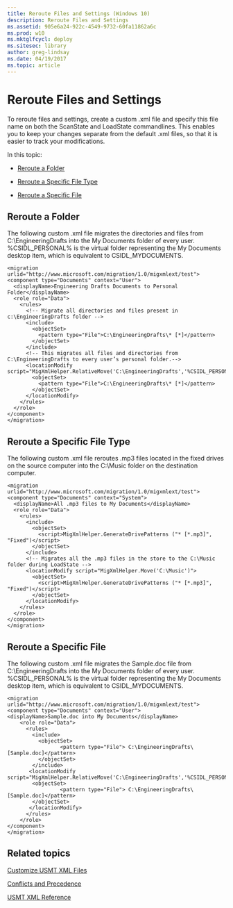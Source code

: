 ```yaml
---
title: Reroute Files and Settings (Windows 10)
description: Reroute Files and Settings
ms.assetid: 905e6a24-922c-4549-9732-60fa11862a6c
ms.prod: w10
ms.mktglfcycl: deploy
ms.sitesec: library
author: greg-lindsay
ms.date: 04/19/2017
ms.topic: article
---
```


# Reroute Files and Settings


To reroute files and settings, create a custom .xml file and specify this file name on both the ScanState and LoadState commandlines. This enables you to keep your changes separate from the default .xml files, so that it is easier to track your modifications.

In this topic:

-   [Reroute a Folder](#bkmk-reroutefolder)

-   [Reroute a Specific File Type](#bkmk-reroutespecfiletype)

-   [Reroute a Specific File](#bkmk-reroutespecificfile)

## <a href="" id="bkmk-reroutefolder"></a>Reroute a Folder


The following custom .xml file migrates the directories and files from C:\\EngineeringDrafts into the My Documents folder of every user. %CSIDL\_PERSONAL% is the virtual folder representing the My Documents desktop item, which is equivalent to CSIDL\_MYDOCUMENTS.

``` syntax
<migration urlid="http://www.microsoft.com/migration/1.0/migxmlext/test">
<component type="Documents" context="User">
  <displayName>Engineering Drafts Documents to Personal Folder</displayName>
  <role role="Data">
    <rules>
      <!-- Migrate all directories and files present in c:\EngineeringDrafts folder -->
      <include>
        <objectSet>
          <pattern type="File">C:\EngineeringDrafts\* [*]</pattern>
        </objectSet>
      </include>
      <!-- This migrates all files and directories from C:\EngineeringDrafts to every user’s personal folder.-->
      <locationModify script="MigXmlHelper.RelativeMove('C:\EngineeringDrafts','%CSIDL_PERSONAL%')">
        <objectSet>
          <pattern type="File">C:\EngineeringDrafts\* [*]</pattern>
        </objectSet>
      </locationModify>
    </rules>
  </role>
</component>
</migration>
```

## <a href="" id="bkmk-reroutespecfiletype"></a>Reroute a Specific File Type


The following custom .xml file reroutes .mp3 files located in the fixed drives on the source computer into the C:\\Music folder on the destination computer.

``` syntax
<migration urlid="http://www.microsoft.com/migration/1.0/migxmlext/test">
<component type="Documents" context="System">
  <displayName>All .mp3 files to My Documents</displayName>
  <role role="Data">
    <rules>
      <include>
        <objectSet>
          <script>MigXmlHelper.GenerateDrivePatterns ("* [*.mp3]", "Fixed")</script>
        </objectSet>
      </include>
      <!-- Migrates all the .mp3 files in the store to the C:\Music folder during LoadState -->
      <locationModify script="MigXmlHelper.Move('C:\Music')">
        <objectSet>
          <script>MigXmlHelper.GenerateDrivePatterns ("* [*.mp3]", "Fixed")</script>
        </objectSet>
      </locationModify>
    </rules>
  </role>
</component>
</migration> 
```

## <a href="" id="bkmk-reroutespecificfile"></a>Reroute a Specific File


The following custom .xml file migrates the Sample.doc file from C:\\EngineeringDrafts into the My Documents folder of every user. %CSIDL\_PERSONAL% is the virtual folder representing the My Documents desktop item, which is equivalent to CSIDL\_MYDOCUMENTS.

``` syntax
<migration urlid="http://www.microsoft.com/migration/1.0/migxmlext/test">
<component type="Documents" context="User">
<displayName>Sample.doc into My Documents</displayName>
    <role role="Data">
      <rules>
        <include> 
          <objectSet>     
                 <pattern type="File"> C:\EngineeringDrafts\ [Sample.doc]</pattern>
          </objectSet>
        </include>
       <locationModify script="MigXmlHelper.RelativeMove('C:\EngineeringDrafts','%CSIDL_PERSONAL%')">
        <objectSet>
                 <pattern type="File"> C:\EngineeringDrafts\ [Sample.doc]</pattern>
        </objectSet>
       </locationModify>
      </rules>
    </role>
</component>
</migration>
```

## Related topics


[Customize USMT XML Files](usmt-customize-xml-files.md)

[Conflicts and Precedence](usmt-conflicts-and-precedence.md)

[USMT XML Reference](usmt-xml-reference.md)

 

 






